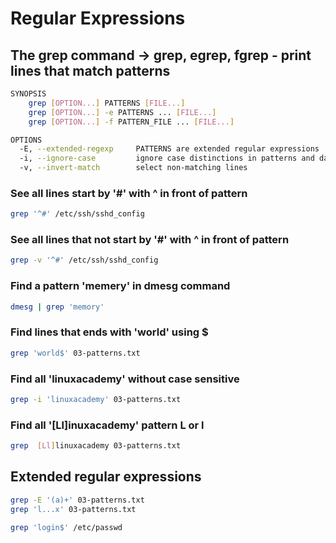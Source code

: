 # Regular Expressions

## The grep command -> grep, egrep, fgrep - print lines that match patterns
```sh
SYNOPSIS
    grep [OPTION...] PATTERNS [FILE...]
    grep [OPTION...] -e PATTERNS ... [FILE...]
    grep [OPTION...] -f PATTERN_FILE ... [FILE...]

OPTIONS
  -E, --extended-regexp     PATTERNS are extended regular expressions
  -i, --ignore-case         ignore case distinctions in patterns and data
  -v, --invert-match        select non-matching lines
```
### See all lines start by '#' with ^ in front of pattern
```sh
grep '^#' /etc/ssh/sshd_config
```
### See all lines that not start by '#' with ^ in front of pattern
```sh
grep -v '^#' /etc/ssh/sshd_config
```
### Find a pattern 'memery' in dmesg command
```sh
dmesg | grep 'memory'
```

### Find lines that ends with 'world' using $
```sh
grep 'world$' 03-patterns.txt
```
### Find all 'linuxacademy' without case sensitive 
```sh
grep -i 'linuxacademy' 03-patterns.txt
```
### Find all '[Ll]inuxacademy' pattern L or l 
```sh
grep  [Ll]linuxacademy 03-patterns.txt
```
## Extended regular expressions 
```sh
grep -E '(a)+' 03-patterns.txt
grep 'l...x' 03-patterns.txt

grep 'login$' /etc/passwd
```



